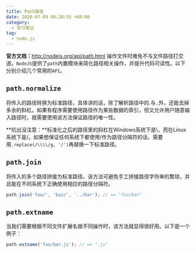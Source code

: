 ```yaml
---
title: Path路径
date: 2020-07-09 09:28:55 +08:00
category:
  - 学习笔记
tag:
  - node.js
---
```


**官方文档：**<http://nodejs.org/api/path.html>
操作文件时难免不与文件路径打交道。`NodeJS`提供了`path`内置模块来简化路径相关操作，并提升代码可读性。以下分别介绍几个常用的`API`。

## `path.normalize` 

将传入的路径转换为标准路径，具体讲的话，除了解析路径中的.与..外，还能去掉多余的斜杠。如果有程序需要使用路径作为某些数据的索引，但又允许用户随意输入路径时，就需要使用该方法保证路径的唯一性。

**坑出没注意：**标准化之后的路径里的斜杠在Windows系统下是\\，而在Linux系统下是/。如果想保证任何系统下都使用/作为路径分隔符的话，需要用`.replace(/\\\\/g, '/')`再替换一下标准路径。

## `path.join`

 将传入的多个路径拼接为标准路径。该方法可避免手工拼接路径字符串的繁琐，并且能在不同系统下正确使用相应的路径分隔符。

  ```js
  path.join('foo/', 'baz/', '../bar'); // => "foo/bar"
  ```

## `path.extname`

  当我们需要根据不同文件扩展名做不同操作时，该方法就显得很好用。以下是一个例子：

  ```js
  path.extname('foo/bar.js'); // => ".js"
  ```
